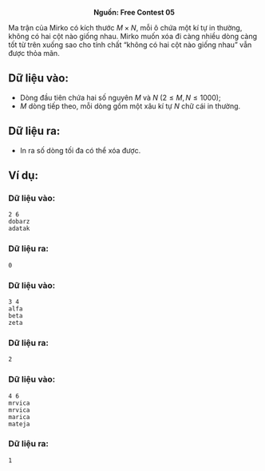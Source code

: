 **<center>Nguồn:  Free Contest 05</center>**

Ma trận của Mirko có kích thước $M × N$, mỗi ô chứa một kí tự in thường, không có hai cột nào giống nhau. Mirko muốn xóa đi càng nhiều dòng càng tốt từ trên xuống sao cho tính chất “không có hai cột nào giống nhau” vẫn được thỏa mãn.

## Dữ liệu vào:
- Dòng đầu tiên chứa hai số nguyên $M$ và $N\ (2 ≤ M, N ≤ 1000)$;
- $M$ dòng tiếp theo, mỗi dòng gồm một xâu kí tự $N$ chữ cái in thường.

## Dữ liệu ra:
- In ra số dòng tối đa có thể xóa được.

## Ví dụ:
### Dữ liệu vào:
```
2 6
dobarz
adatak
```

### Dữ liệu ra:
```
0
```

### Dữ liệu vào:
```
3 4
alfa
beta
zeta
```

### Dữ liệu ra:
```
2
```

### Dữ liệu vào:
```
4 6
mrvica
mrvica
marica
mateja
```

### Dữ liệu ra:
```
1
```